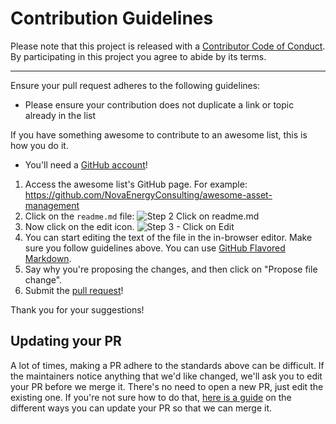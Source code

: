 # Contribution Guidelines

Please note that this project is released with a
[Contributor Code of Conduct](code-of-conduct.md). By participating in this
project you agree to abide by its terms.

---

Ensure your pull request adheres to the following guidelines:

- Please ensure your contribution does not duplicate a link or topic already in the list

If you have something awesome to contribute to an awesome list, this is how you do it.

- You'll need a [GitHub account](https://github.com/join)!

1. Access the awesome list's GitHub page. For example: https://github.com/NovaEnergyConsulting/awesome-asset-management
2. Click on the `readme.md` file: ![Step 2 Click on readme.md](click_on_readme.png)
3. Now click on the edit icon. ![Step 3 - Click on Edit](click_on_edit.png)
4. You can start editing the text of the file in the in-browser editor. Make sure you follow guidelines above. You can use [GitHub Flavored Markdown](https://help.github.com/articles/github-flavored-markdown/).
5. Say why you're proposing the changes, and then click on "Propose file change".
6. Submit the [pull request](https://help.github.com/articles/using-pull-requests/)!

Thank you for your suggestions!


## Updating your PR

A lot of times, making a PR adhere to the standards above can be difficult.
If the maintainers notice anything that we'd like changed, we'll ask you to
edit your PR before we merge it. There's no need to open a new PR, just edit
the existing one. If you're not sure how to do that,
[here is a guide](https://github.com/RichardLitt/knowledge/blob/master/github/amending-a-commit-guide.md)
on the different ways you can update your PR so that we can merge it.
